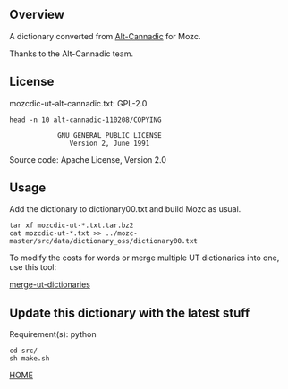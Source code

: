 ## Overview

A dictionary converted from [Alt-Cannadic](https://ja.osdn.net/projects/alt-cannadic/wiki/FrontPage) for Mozc.

Thanks to the Alt-Cannadic team.

## License

mozcdic-ut-alt-cannadic.txt: GPL-2.0

```
head -n 10 alt-cannadic-110208/COPYING

		    GNU GENERAL PUBLIC LICENSE
		       Version 2, June 1991
```

Source code: Apache License, Version 2.0

## Usage

Add the dictionary to dictionary00.txt and build Mozc as usual.

```
tar xf mozcdic-ut-*.txt.tar.bz2
cat mozcdic-ut-*.txt >> ../mozc-master/src/data/dictionary_oss/dictionary00.txt
```

To modify the costs for words or merge multiple UT dictionaries into one, use this tool:

[merge-ut-dictionaries](https://github.com/utuhiro78/merge-ut-dictionaries)

## Update this dictionary with the latest stuff

Requirement(s): python

```
cd src/
sh make.sh
```

[HOME](http://linuxplayers.g1.xrea.com/mozc-ut.html)
